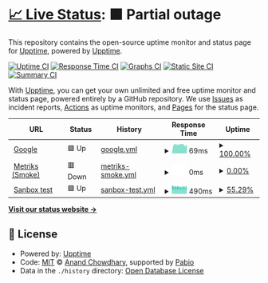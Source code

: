 # [📈 Live Status](https://upptime.github.io/upptime): <!--live status--> **🟧 Partial outage**

This repository contains the open-source uptime monitor and status page for [Upptime](https://upptime.js.org), powered by [Upptime](https://github.com/upptime/upptime).

[![Uptime CI](https://github.com/gdwhitehead/test-monitoring/workflows/Uptime%20CI/badge.svg)](https://github.com/gdwhitehead/test-monitoring/actions?query=workflow%3A%22Uptime+CI%22)
[![Response Time CI](https://github.com/gdwhitehead/test-monitoring/workflows/Response%20Time%20CI/badge.svg)](https://github.com/gdwhitehead/test-monitoring/actions?query=workflow%3A%22Response+Time+CI%22)
[![Graphs CI](https://github.com/gdwhitehead/test-monitoring/workflows/Graphs%20CI/badge.svg)](https://github.com/gdwhitehead/test-monitoring/actions?query=workflow%3A%22Graphs+CI%22)
[![Static Site CI](https://github.com/gdwhitehead/test-monitoring/workflows/Static%20Site%20CI/badge.svg)](https://github.com/gdwhitehead/test-monitoring/actions?query=workflow%3A%22Static+Site+CI%22)
[![Summary CI](https://github.com/gdwhitehead/test-monitoring/workflows/Summary%20CI/badge.svg)](https://github.com/gdwhitehead/test-monitoring/actions?query=workflow%3A%22Summary+CI%22)

With [Upptime](https://upptime.js.org), you can get your own unlimited and free uptime monitor and status page, powered entirely by a GitHub repository. We use [Issues](https://github.com/upptime/upptime/issues) as incident reports, [Actions](https://github.com/gdwhitehead/test-monitoring/actions) as uptime monitors, and [Pages](https://upptime.github.io/upptime) for the status page.

<!--start: status pages-->
<!-- This summary is generated by Upptime (https://github.com/upptime/upptime) -->
<!-- Do not edit this manually, your changes will be overwritten -->
<!-- prettier-ignore -->
| URL | Status | History | Response Time | Uptime |
| --- | ------ | ------- | ------------- | ------ |
| <img alt="" src="https://icons.duckduckgo.com/ip3/www.google.com.ico" height="13"> [Google](https://www.google.com) | 🟩 Up | [google.yml](https://github.com/GDWhitehead/test-monitoring/commits/HEAD/history/google.yml) | <details><summary><img alt="Response time graph" src="./graphs/google/response-time-week.png" height="20"> 69ms</summary><br><a href="https://gdwhitehead.github.io/test-monitoring/history/google"><img alt="Response time 78" src="https://img.shields.io/endpoint?url=https%3A%2F%2Fraw.githubusercontent.com%2FGDWhitehead%2Ftest-monitoring%2FHEAD%2Fapi%2Fgoogle%2Fresponse-time.json"></a><br><a href="https://gdwhitehead.github.io/test-monitoring/history/google"><img alt="24-hour response time 68" src="https://img.shields.io/endpoint?url=https%3A%2F%2Fraw.githubusercontent.com%2FGDWhitehead%2Ftest-monitoring%2FHEAD%2Fapi%2Fgoogle%2Fresponse-time-day.json"></a><br><a href="https://gdwhitehead.github.io/test-monitoring/history/google"><img alt="7-day response time 69" src="https://img.shields.io/endpoint?url=https%3A%2F%2Fraw.githubusercontent.com%2FGDWhitehead%2Ftest-monitoring%2FHEAD%2Fapi%2Fgoogle%2Fresponse-time-week.json"></a><br><a href="https://gdwhitehead.github.io/test-monitoring/history/google"><img alt="30-day response time 78" src="https://img.shields.io/endpoint?url=https%3A%2F%2Fraw.githubusercontent.com%2FGDWhitehead%2Ftest-monitoring%2FHEAD%2Fapi%2Fgoogle%2Fresponse-time-month.json"></a><br><a href="https://gdwhitehead.github.io/test-monitoring/history/google"><img alt="1-year response time 78" src="https://img.shields.io/endpoint?url=https%3A%2F%2Fraw.githubusercontent.com%2FGDWhitehead%2Ftest-monitoring%2FHEAD%2Fapi%2Fgoogle%2Fresponse-time-year.json"></a></details> | <details><summary><a href="https://gdwhitehead.github.io/test-monitoring/history/google">100.00%</a></summary><a href="https://gdwhitehead.github.io/test-monitoring/history/google"><img alt="All-time uptime 100.00%" src="https://img.shields.io/endpoint?url=https%3A%2F%2Fraw.githubusercontent.com%2FGDWhitehead%2Ftest-monitoring%2FHEAD%2Fapi%2Fgoogle%2Fuptime.json"></a><br><a href="https://gdwhitehead.github.io/test-monitoring/history/google"><img alt="24-hour uptime 100.00%" src="https://img.shields.io/endpoint?url=https%3A%2F%2Fraw.githubusercontent.com%2FGDWhitehead%2Ftest-monitoring%2FHEAD%2Fapi%2Fgoogle%2Fuptime-day.json"></a><br><a href="https://gdwhitehead.github.io/test-monitoring/history/google"><img alt="7-day uptime 100.00%" src="https://img.shields.io/endpoint?url=https%3A%2F%2Fraw.githubusercontent.com%2FGDWhitehead%2Ftest-monitoring%2FHEAD%2Fapi%2Fgoogle%2Fuptime-week.json"></a><br><a href="https://gdwhitehead.github.io/test-monitoring/history/google"><img alt="30-day uptime 100.00%" src="https://img.shields.io/endpoint?url=https%3A%2F%2Fraw.githubusercontent.com%2FGDWhitehead%2Ftest-monitoring%2FHEAD%2Fapi%2Fgoogle%2Fuptime-month.json"></a><br><a href="https://gdwhitehead.github.io/test-monitoring/history/google"><img alt="1-year uptime 100.00%" src="https://img.shields.io/endpoint?url=https%3A%2F%2Fraw.githubusercontent.com%2FGDWhitehead%2Ftest-monitoring%2FHEAD%2Fapi%2Fgoogle%2Fuptime-year.json"></a></details>
| <img alt="" src="https://icons.duckduckgo.com/ip3/services-smoke.knet.keoghs.co.uk.ico" height="13"> [Metriks (Smoke)](https://services-smoke.knet.keoghs.co.uk/metrics/metricsapi/v1/team-metrics) | 🟥 Down | [metriks-smoke.yml](https://github.com/GDWhitehead/test-monitoring/commits/HEAD/history/metriks-smoke.yml) | <details><summary><img alt="Response time graph" src="./graphs/metriks-smoke/response-time-week.png" height="20"> 0ms</summary><br><a href="https://gdwhitehead.github.io/test-monitoring/history/metriks-smoke"><img alt="Response time 0" src="https://img.shields.io/endpoint?url=https%3A%2F%2Fraw.githubusercontent.com%2FGDWhitehead%2Ftest-monitoring%2FHEAD%2Fapi%2Fmetriks-smoke%2Fresponse-time.json"></a><br><a href="https://gdwhitehead.github.io/test-monitoring/history/metriks-smoke"><img alt="24-hour response time 0" src="https://img.shields.io/endpoint?url=https%3A%2F%2Fraw.githubusercontent.com%2FGDWhitehead%2Ftest-monitoring%2FHEAD%2Fapi%2Fmetriks-smoke%2Fresponse-time-day.json"></a><br><a href="https://gdwhitehead.github.io/test-monitoring/history/metriks-smoke"><img alt="7-day response time 0" src="https://img.shields.io/endpoint?url=https%3A%2F%2Fraw.githubusercontent.com%2FGDWhitehead%2Ftest-monitoring%2FHEAD%2Fapi%2Fmetriks-smoke%2Fresponse-time-week.json"></a><br><a href="https://gdwhitehead.github.io/test-monitoring/history/metriks-smoke"><img alt="30-day response time 0" src="https://img.shields.io/endpoint?url=https%3A%2F%2Fraw.githubusercontent.com%2FGDWhitehead%2Ftest-monitoring%2FHEAD%2Fapi%2Fmetriks-smoke%2Fresponse-time-month.json"></a><br><a href="https://gdwhitehead.github.io/test-monitoring/history/metriks-smoke"><img alt="1-year response time 0" src="https://img.shields.io/endpoint?url=https%3A%2F%2Fraw.githubusercontent.com%2FGDWhitehead%2Ftest-monitoring%2FHEAD%2Fapi%2Fmetriks-smoke%2Fresponse-time-year.json"></a></details> | <details><summary><a href="https://gdwhitehead.github.io/test-monitoring/history/metriks-smoke">0.00%</a></summary><a href="https://gdwhitehead.github.io/test-monitoring/history/metriks-smoke"><img alt="All-time uptime 0.00%" src="https://img.shields.io/endpoint?url=https%3A%2F%2Fraw.githubusercontent.com%2FGDWhitehead%2Ftest-monitoring%2FHEAD%2Fapi%2Fmetriks-smoke%2Fuptime.json"></a><br><a href="https://gdwhitehead.github.io/test-monitoring/history/metriks-smoke"><img alt="24-hour uptime 0.00%" src="https://img.shields.io/endpoint?url=https%3A%2F%2Fraw.githubusercontent.com%2FGDWhitehead%2Ftest-monitoring%2FHEAD%2Fapi%2Fmetriks-smoke%2Fuptime-day.json"></a><br><a href="https://gdwhitehead.github.io/test-monitoring/history/metriks-smoke"><img alt="7-day uptime 0.00%" src="https://img.shields.io/endpoint?url=https%3A%2F%2Fraw.githubusercontent.com%2FGDWhitehead%2Ftest-monitoring%2FHEAD%2Fapi%2Fmetriks-smoke%2Fuptime-week.json"></a><br><a href="https://gdwhitehead.github.io/test-monitoring/history/metriks-smoke"><img alt="30-day uptime 0.00%" src="https://img.shields.io/endpoint?url=https%3A%2F%2Fraw.githubusercontent.com%2FGDWhitehead%2Ftest-monitoring%2FHEAD%2Fapi%2Fmetriks-smoke%2Fuptime-month.json"></a><br><a href="https://gdwhitehead.github.io/test-monitoring/history/metriks-smoke"><img alt="1-year uptime 0.00%" src="https://img.shields.io/endpoint?url=https%3A%2F%2Fraw.githubusercontent.com%2FGDWhitehead%2Ftest-monitoring%2FHEAD%2Fapi%2Fmetriks-smoke%2Fuptime-year.json"></a></details>
| <img alt="" src="https://icons.duckduckgo.com/ip3/keoghspocopenapiproviderapi.azure-api.net.ico" height="13"> [Sanbox test](https://keoghspocopenapiproviderapi.azure-api.net/v1/v1/animals) | 🟩 Up | [sanbox-test.yml](https://github.com/GDWhitehead/test-monitoring/commits/HEAD/history/sanbox-test.yml) | <details><summary><img alt="Response time graph" src="./graphs/sanbox-test/response-time-week.png" height="20"> 490ms</summary><br><a href="https://gdwhitehead.github.io/test-monitoring/history/sanbox-test"><img alt="Response time 490" src="https://img.shields.io/endpoint?url=https%3A%2F%2Fraw.githubusercontent.com%2FGDWhitehead%2Ftest-monitoring%2FHEAD%2Fapi%2Fsanbox-test%2Fresponse-time.json"></a><br><a href="https://gdwhitehead.github.io/test-monitoring/history/sanbox-test"><img alt="24-hour response time 566" src="https://img.shields.io/endpoint?url=https%3A%2F%2Fraw.githubusercontent.com%2FGDWhitehead%2Ftest-monitoring%2FHEAD%2Fapi%2Fsanbox-test%2Fresponse-time-day.json"></a><br><a href="https://gdwhitehead.github.io/test-monitoring/history/sanbox-test"><img alt="7-day response time 490" src="https://img.shields.io/endpoint?url=https%3A%2F%2Fraw.githubusercontent.com%2FGDWhitehead%2Ftest-monitoring%2FHEAD%2Fapi%2Fsanbox-test%2Fresponse-time-week.json"></a><br><a href="https://gdwhitehead.github.io/test-monitoring/history/sanbox-test"><img alt="30-day response time 490" src="https://img.shields.io/endpoint?url=https%3A%2F%2Fraw.githubusercontent.com%2FGDWhitehead%2Ftest-monitoring%2FHEAD%2Fapi%2Fsanbox-test%2Fresponse-time-month.json"></a><br><a href="https://gdwhitehead.github.io/test-monitoring/history/sanbox-test"><img alt="1-year response time 490" src="https://img.shields.io/endpoint?url=https%3A%2F%2Fraw.githubusercontent.com%2FGDWhitehead%2Ftest-monitoring%2FHEAD%2Fapi%2Fsanbox-test%2Fresponse-time-year.json"></a></details> | <details><summary><a href="https://gdwhitehead.github.io/test-monitoring/history/sanbox-test">55.29%</a></summary><a href="https://gdwhitehead.github.io/test-monitoring/history/sanbox-test"><img alt="All-time uptime 55.29%" src="https://img.shields.io/endpoint?url=https%3A%2F%2Fraw.githubusercontent.com%2FGDWhitehead%2Ftest-monitoring%2FHEAD%2Fapi%2Fsanbox-test%2Fuptime.json"></a><br><a href="https://gdwhitehead.github.io/test-monitoring/history/sanbox-test"><img alt="24-hour uptime 50.94%" src="https://img.shields.io/endpoint?url=https%3A%2F%2Fraw.githubusercontent.com%2FGDWhitehead%2Ftest-monitoring%2FHEAD%2Fapi%2Fsanbox-test%2Fuptime-day.json"></a><br><a href="https://gdwhitehead.github.io/test-monitoring/history/sanbox-test"><img alt="7-day uptime 55.29%" src="https://img.shields.io/endpoint?url=https%3A%2F%2Fraw.githubusercontent.com%2FGDWhitehead%2Ftest-monitoring%2FHEAD%2Fapi%2Fsanbox-test%2Fuptime-week.json"></a><br><a href="https://gdwhitehead.github.io/test-monitoring/history/sanbox-test"><img alt="30-day uptime 55.29%" src="https://img.shields.io/endpoint?url=https%3A%2F%2Fraw.githubusercontent.com%2FGDWhitehead%2Ftest-monitoring%2FHEAD%2Fapi%2Fsanbox-test%2Fuptime-month.json"></a><br><a href="https://gdwhitehead.github.io/test-monitoring/history/sanbox-test"><img alt="1-year uptime 55.29%" src="https://img.shields.io/endpoint?url=https%3A%2F%2Fraw.githubusercontent.com%2FGDWhitehead%2Ftest-monitoring%2FHEAD%2Fapi%2Fsanbox-test%2Fuptime-year.json"></a></details>

<!--end: status pages-->

[**Visit our status website →**](https://upptime.github.io/upptime)

## 📄 License

- Powered by: [Upptime](https://github.com/upptime/upptime)
- Code: [MIT](./LICENSE) © [Anand Chowdhary](https://anandchowdhary.com), supported by [Pabio](https://pabio.com)
- Data in the `./history` directory: [Open Database License](https://opendatacommons.org/licenses/odbl/1-0/)
